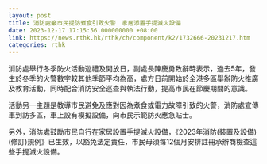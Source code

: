 ```yaml
---
layout: post
title: 消防處籲巿民提防煮食引致火警　家居添置手提滅火設備
date: 2023-12-17 17:15:56.000000000 +08:00
link: https://news.rthk.hk/rthk/ch/component/k2/1732666-20231217.htm
categories: rthk
---
```


消防處舉行冬季防火活動巡禮及開放日，副處長陳慶勇致辭時表示，過去5年，發生於冬季的火警數字較其他季節平均為高，處方日前開始於全港多區舉辦防火推廣及教育活動，同時配合消防安全巡查與執法行動，提高市民在節慶期間的意識。

活動另一主題是教導市民避免及應對因為煮食或電力故障引致的火警，消防處宣傳車到訪多區，車上設有模擬設備，向市民示範防火應急貼士。

另外，消防處鼓勵巿民自行在家居設置手提滅火設備，《2023年消防(裝置及設備)(修訂)規例》已生效，以豁免法定責任，市民毋須每12個月安排註冊承辦商檢查這些手提滅火設備。
